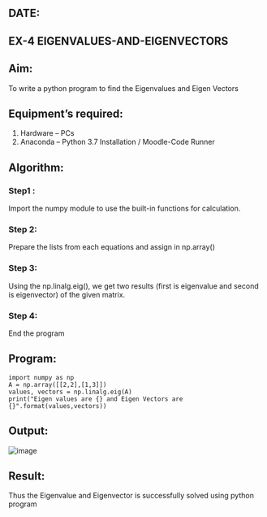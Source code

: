 ## DATE:
## EX-4 EIGENVALUES-AND-EIGENVECTORS
## Aim:
To write a python program to find the Eigenvalues and Eigen Vectors
## Equipment’s required:
1. 	Hardware – PCs
2. 	Anaconda – Python 3.7 Installation / Moodle-Code Runner
## Algorithm:
### Step1 : 
Import the numpy module to use the built-in functions for calculation.
### Step 2: 
Prepare the lists from each equations and assign in np.array()
### Step 3: 
Using the np.linalg.eig(),  we get two results (first is eigenvalue and second is eigenvector) of the given matrix.
### Step 4: 
End the program

## Program:
```
import numpy as np
A = np.array([[2,2],[1,3]])
values, vectors = np.linalg.eig(A)
print("Eigen values are {} and Eigen Vectors are {}".format(values,vectors))

```

## Output:
![image](https://github.com/user-attachments/assets/0833e27c-98b6-4f3f-bbe3-9ff920076249)
## Result:
Thus the Eigenvalue and Eigenvector is successfully solved using python program
